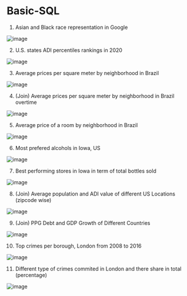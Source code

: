 # Basic-SQL

1. Asian and Black race representation in Google

![image](https://user-images.githubusercontent.com/100343727/155853001-19d6c6fe-a06e-4f70-a4d8-5f7a29f1d603.png)

2. U.S. states ADI percentiles rankings in 2020

![image](https://user-images.githubusercontent.com/100343727/155852954-6ac4690c-16d1-4c59-ac0d-3350046ac8fd.png)

3. Average prices per square meter by neighborhood in Brazil

![image](https://user-images.githubusercontent.com/100343727/155892669-49838180-215f-4547-9b7a-3bec17516856.png)

4. (Join) Average prices per square meter by neighborhood in Brazil overtime

![image](https://user-images.githubusercontent.com/100343727/155892784-58f5efdb-1a7e-4cde-a189-0abc6ca12a1f.png)

5. Average price of a room by neighborhood in Brazil

![image](https://user-images.githubusercontent.com/100343727/155894669-e12a0c13-1bc0-42fa-85d5-8ffa0182eade.png)

6. Most prefered alcohols in Iowa, US

![image](https://user-images.githubusercontent.com/100343727/155955068-b99088da-54a9-4a15-ac4a-0aebd36c12da.png)

7. Best performing stores in Iowa in term of total bottles sold

![image](https://user-images.githubusercontent.com/100343727/155957141-c9580fac-5a7c-410e-b712-ed18a7305334.png)

8. (Join) Average population and ADI value of different US Locations (zipcode wise)

![image](https://user-images.githubusercontent.com/100343727/155964863-79e301a7-e61e-4b68-94ee-0c91bb31594a.png)

9. (Join) PPG Debt and GDP Growth of Different Countries

![image](https://user-images.githubusercontent.com/100343727/156148101-7b0873aa-363d-46b3-9c51-38e31d1f95f1.png)

10. Top crimes per borough, London from 2008 to 2016

![image](https://user-images.githubusercontent.com/100343727/156151889-f79fe3dc-c934-410d-a4df-14d1eb026c06.png)

11. Different type of crimes commited in London and there share in total (percentage)

![image](https://user-images.githubusercontent.com/100343727/156156093-21d16fdc-1bea-4323-bc0b-b49d790292db.png)

